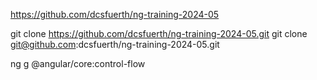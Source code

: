 https://github.com/dcsfuerth/ng-training-2024-05

git clone https://github.com/dcsfuerth/ng-training-2024-05.git
git clone git@github.com:dcsfuerth/ng-training-2024-05.git

ng g @angular/core:control-flow
